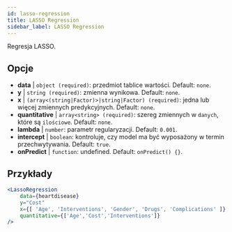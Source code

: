```yaml
---
id: lasso-regression
title: LASSO Regression
sidebar_label: LASSO Regression
---
```


Regresja LASSO.

## Opcje

* __data__ | `object (required)`: przedmiot tablice wartości. Default: `none`.
* __y__ | `string (required)`: zmienna wynikowa. Default: `none`.
* __x__ | `(array<(string|Factor)>|string|Factor) (required)`: jedna lub więcej zmiennych predykcyjnych. Default: `none`.
* __quantitative__ | `array<string> (required)`: szereg zmiennych w `danych`, które są `ilościowe`. Default: `none`.
* __lambda__ | `number`: parametr regularyzacji. Default: `0.001`.
* __intercept__ | `boolean`: kontroluje, czy model ma być wyposażony w termin przechwytywania. Default: `true`.
* __onPredict__ | `function`: undefined. Default: `onPredict() {}`.


## Przykłady

```jsx live
<LassoRegression
    data={heartdisease} 
    y="Cost"
    x={[ 'Age', 'Interventions', 'Gender', 'Drugs', 'Complications' ]}
    quantitative={['Age','Cost','Interventions']}
/>
```

